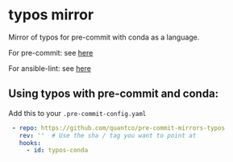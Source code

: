 # typos mirror

Mirror of typos for pre-commit with conda as a language.

For pre-commit: see [here](https://github.com/pre-commit/pre-commit)

For ansible-lint: see [here](https://github.com/crate-ci/typos)

## Using typos with pre-commit and conda:

Add this to your `.pre-commit-config.yaml`

```yaml
 - repo: https://github.com/quantco/pre-commit-mirrors-typos
   rev: ''  # Use the sha / tag you want to point at
   hooks:
     - id: typos-conda
```
